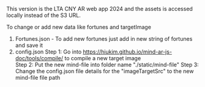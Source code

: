 This version is the LTA CNY AR web app 2024 and the assets is accessed locally instead of the S3 URL.


To change or add new data like fortunes and targetImage

1. Fortunes.json - To add new fortunes just add in new string of fortunes and save it
2. config.json
   Step 1: Go into https://hiukim.github.io/mind-ar-js-doc/tools/compile/ to compile a new target image\
   Step 2: Put the new mind-file into folder name "./static/mind-file"
   Step 3: Change the config.json file details for the "imageTargetSrc" to the new mind-file file path
